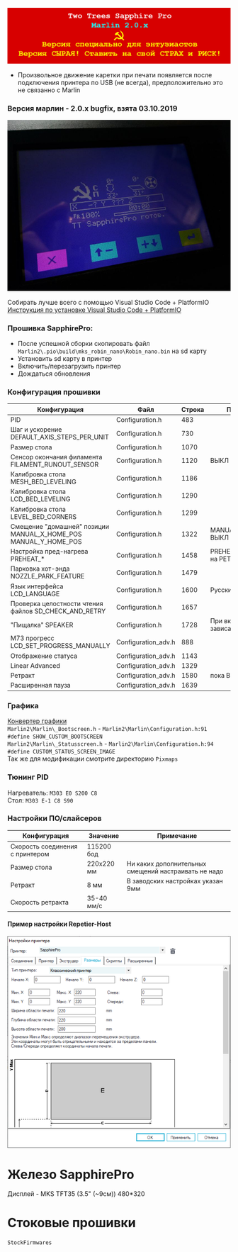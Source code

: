 ![alert-banner](Docs/repo-banner.png?raw=true "Версия сырая! Ставить на свой СТРАХ и РИСК!")
* Произвольное движение каретки при печати появляется после подключения принтера по USB (не всегда), предположительно это не связанно с Marlin

### Версия марлин - 2.0.x bugfix, взята 03.10.2019
![sapphire-pro-0-marlin-status](Docs/hints/sapphire-pro-2-marlin-status1.jpg?raw=true)

Собирать лучше всего с помощью Visual Studio Code + PlatformIO<br/>
[Инструкция по установке Visual Studio Code + PlatformIO](https://docs.platformio.org/en/latest/ide/vscode.html)<br/>

### Прошивка SapphirePro:
* После успешной сборки скопировать файл `Marlin2\.pio\build\mks_robin_nano\Robin_nano.bin` на sd карту
* Установить sd карту в принтер
* Включить/перезагрузить принтер
* Дождаться обновления

### Конфигурация прошивки
  Конфигурация|Файл|Строка|Примечание
  ------------|----|------|----------
  PID|Configuration.h|483|
  Шаг и ускорение DEFAULT_AXIS_STEPS_PER_UNIT|Configuration.h|730|
  Размер стола|Configuration.h|1070|
  Сенсор окончания филамента FILAMENT_RUNOUT_SENSOR|Configuration.h|1120|ВЫКЛ
  Калибровка стола MESH_BED_LEVELING|Configuration.h|1186|
  Калибровка стола LCD_BED_LEVELING|Configuration.h|1290|
  Калибровка стола LEVEL_BED_CORNERS|Configuration.h|1299|
  Смещение "домашней" позиции MANUAL_X_HOME_POS MANUAL_Y_HOME_POS|Configuration.h|1322|MANUAL_Z_HOME_POS: ВЫКЛ
  Настройка пред-нагрева PREHEAT_* |Configuration.h|1458|PREHEAT_1_* заменен на PET-G 215/75
  Парковка хот-энда NOZZLE_PARK_FEATURE|Configuration.h|1479|
  Язык интерфейса LCD_LANGUAGE|Configuration.h|1600|Русский
  Проверка целостности чтения файлов SD_CHECK_AND_RETRY|Configuration.h|1657|
  "Пищалка" SPEAKER|Configuration.h|1728|При включении зависает!
  M73 прогресс LCD_SET_PROGRESS_MANUALLY|Configuration_adv.h|888|
  Отображение статуса|Configuration_adv.h|1143|
  Linear Advanced|Configuration_adv.h|1329|
  Ретракт|Configuration_adv.h|1580|пока ВЫКЛ
  Расширенная пауза|Configuration_adv.h|1639|

### Графика
[Конвертер графики](http://marlinfw.org/tools/u8glib/converter.html)<br/>
`Marlin2\Marlin\_Bootscreen.h` - `Marlin2\Marlin\Configuration.h:91 #define SHOW_CUSTOM_BOOTSCREEN`<br/>
`Marlin2\Marlin\_Statusscreen.h` - `Marlin2\Marlin\Configuration.h:94 #define CUSTOM_STATUS_SCREEN_IMAGE`<br/>
Так же для модификации смотрите директорию `Pixmaps`<br/>

### Тюнинг PID
Нагреватель: `M303 E0 S200 C8`<br/>
Стол: `M303 E-1 C8 S90`<br/>

### Настройки ПО/слайсеров
  Конфигурация|Значение|Примечание
  ------------|----|------
  Скорость соединения с принтером|115200 бод|
  Размер стола|220х220 мм|Ни каких дополнительных смещений настраивать не надо
  Ретракт|8 мм|В заводских настройках указан 9мм
  Скорость ретракта|35-40 мм/c|

#### Пример настройки Repetier-Host
![sapphire-pro-bed-size-repetier](Docs/hints/sapphire-pro-bed-size-repetier.png?raw=true "Размер стола в Repetier-Host")

# Железо SapphirePro

Дисплей - MKS TFT35 (3.5" (~9см)) 480*320<br/>

# Стоковые прошивки
`StockFirmwares`
